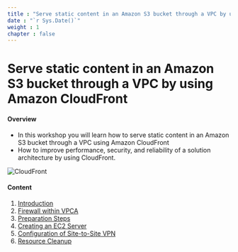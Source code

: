```yaml
---
title : "Serve static content in an Amazon S3 bucket through a VPC by using Amazon CloudFront"
date : "`r Sys.Date()`"
weight : 1
chapter : false
---
```


# Serve static content in an Amazon S3 bucket through a VPC by using Amazon CloudFront

#### Overview

- In this workshop you will learn how to serve static content in an Amazon S3 bucket through a VPC using Amazon CloudFront 
- How to improve performance, security, and reliability of a solution architecture by using CloudFront.



![CloudFront](/images/1-Introduce/service_icon.png?featherlight=false&width=10pc)

#### Content

1. [Introduction](1-introduce/)
2. [Firewall within VPCA](2-firewallinvpc/)
3. [Preparation Steps](4-prerequiste/)
4. [Creating an EC2 Server](4-createec2server/)
5. [Configuration of Site-to-Site VPN](5-vpnsitetosite/)
6. [Resource Cleanup](6-cleanup/)
